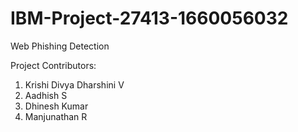 # IBM-Project-27413-1660056032
Web Phishing Detection

Project Contributors:
1. Krishi Divya Dharshini V
2. Aadhish S
3. Dhinesh Kumar
4. Manjunathan R

